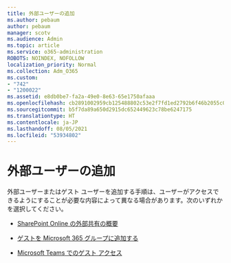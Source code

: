 ```yaml
---
title: 外部ユーザーの追加
ms.author: pebaum
author: pebaum
manager: scotv
ms.audience: Admin
ms.topic: article
ms.service: o365-administration
ROBOTS: NOINDEX, NOFOLLOW
localization_priority: Normal
ms.collection: Adm_O365
ms.custom:
- "742"
- "1200022"
ms.assetid: e8db0be7-fa2a-49e0-8e63-65e1750afaaa
ms.openlocfilehash: cb2891002959cb125488802c53e2f7fd1ed2792b6f46b2055c0ec046c0bd4e52
ms.sourcegitcommit: b5f7da89a650d2915dc652449623c78be6247175
ms.translationtype: HT
ms.contentlocale: ja-JP
ms.lasthandoff: 08/05/2021
ms.locfileid: "53934802"
---
```

# <a name="adding-external-users"></a>外部ユーザーの追加

外部ユーザーまたはゲスト ユーザーを追加する手順は、ユーザーがアクセスできるようにすることが必要な内容によって異なる場合があります。次のいずれかを選択してください。
  
- [SharePoint Online の外部共有の概要](https://docs.microsoft.com/sharepoint/external-sharing-overview)

- [ゲストを Microsoft 365 グループに追加する](https://support.office.com/article/guest-access-in-office-365-groups-bfc7a840-868f-4fd6-a390-f347bf51aff6)

- [Microsoft Teams でのゲスト アクセス](https://docs.microsoft.com/microsoftteams/guest-access-checklist)
